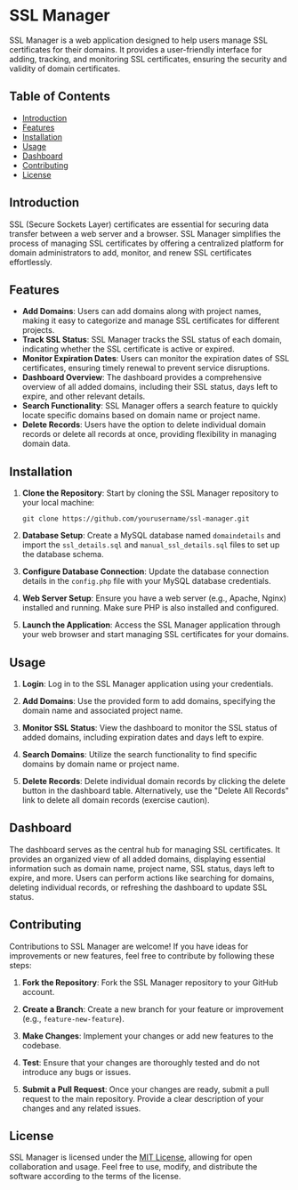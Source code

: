# SSL Manager

SSL Manager is a web application designed to help users manage SSL certificates for their domains. It provides a user-friendly interface for adding, tracking, and monitoring SSL certificates, ensuring the security and validity of domain certificates.

## Table of Contents

- [Introduction](#introduction)
- [Features](#features)
- [Installation](#installation)
- [Usage](#usage)
- [Dashboard](#dashboard)
- [Contributing](#contributing)
- [License](#license)

## Introduction

SSL (Secure Sockets Layer) certificates are essential for securing data transfer between a web server and a browser. SSL Manager simplifies the process of managing SSL certificates by offering a centralized platform for domain administrators to add, monitor, and renew SSL certificates effortlessly.

## Features

- **Add Domains**: Users can add domains along with project names, making it easy to categorize and manage SSL certificates for different projects.
- **Track SSL Status**: SSL Manager tracks the SSL status of each domain, indicating whether the SSL certificate is active or expired.
- **Monitor Expiration Dates**: Users can monitor the expiration dates of SSL certificates, ensuring timely renewal to prevent service disruptions.
- **Dashboard Overview**: The dashboard provides a comprehensive overview of all added domains, including their SSL status, days left to expire, and other relevant details.
- **Search Functionality**: SSL Manager offers a search feature to quickly locate specific domains based on domain name or project name.
- **Delete Records**: Users have the option to delete individual domain records or delete all records at once, providing flexibility in managing domain data.

## Installation

1. **Clone the Repository**: Start by cloning the SSL Manager repository to your local machine:

    ```
    git clone https://github.com/yourusername/ssl-manager.git
    ```

2. **Database Setup**: Create a MySQL database named `domaindetails` and import the `ssl_details.sql` and `manual_ssl_details.sql` files to set up the database schema.

3. **Configure Database Connection**: Update the database connection details in the `config.php` file with your MySQL database credentials.

4. **Web Server Setup**: Ensure you have a web server (e.g., Apache, Nginx) installed and running. Make sure PHP is also installed and configured.

5. **Launch the Application**: Access the SSL Manager application through your web browser and start managing SSL certificates for your domains.

## Usage

1. **Login**: Log in to the SSL Manager application using your credentials.

2. **Add Domains**: Use the provided form to add domains, specifying the domain name and associated project name.

3. **Monitor SSL Status**: View the dashboard to monitor the SSL status of added domains, including expiration dates and days left to expire.

4. **Search Domains**: Utilize the search functionality to find specific domains by domain name or project name.

5. **Delete Records**: Delete individual domain records by clicking the delete button in the dashboard table. Alternatively, use the "Delete All Records" link to delete all domain records (exercise caution).

## Dashboard

The dashboard serves as the central hub for managing SSL certificates. It provides an organized view of all added domains, displaying essential information such as domain name, project name, SSL status, days left to expire, and more. Users can perform actions like searching for domains, deleting individual records, or refreshing the dashboard to update SSL status.

## Contributing

Contributions to SSL Manager are welcome! If you have ideas for improvements or new features, feel free to contribute by following these steps:

1. **Fork the Repository**: Fork the SSL Manager repository to your GitHub account.

2. **Create a Branch**: Create a new branch for your feature or improvement (e.g., `feature-new-feature`).

3. **Make Changes**: Implement your changes or add new features to the codebase.

4. **Test**: Ensure that your changes are thoroughly tested and do not introduce any bugs or issues.

5. **Submit a Pull Request**: Once your changes are ready, submit a pull request to the main repository. Provide a clear description of your changes and any related issues.

## License

SSL Manager is licensed under the [MIT License](LICENSE), allowing for open collaboration and usage. Feel free to use, modify, and distribute the software according to the terms of the license.
